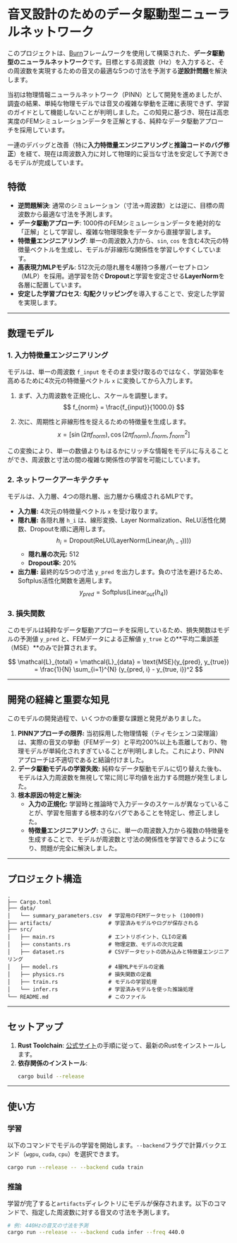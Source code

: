# 音叉設計のためのデータ駆動型ニューラルネットワーク

このプロジェクトは、[Burn](https://burn.dev/)フレームワークを使用して構築された、**データ駆動型のニューラルネットワーク**です。目標とする周波数（Hz）を入力すると、その周波数を実現するための音叉の最適な5つの寸法を予測する**逆設計問題**を解決します。

当初は物理情報ニューラルネットワーク（PINN）として開発を進めましたが、調査の結果、単純な物理モデルでは音叉の複雑な挙動を正確に表現できず、学習のガイドとして機能しないことが判明しました。この知見に基づき、現在は高忠実度のFEMシミュレーションデータを正解とする、純粋なデータ駆動アプローチを採用しています。

一連のデバッグと改善（特に**入力特徴量エンジニアリング**と**推論コードのバグ修正**）を経て、現在は周波数入力に対して物理的に妥当な寸法を安定して予測できるモデルが完成しています。

## 特徴

- **逆問題解決**: 通常のシミュレーション（寸法→周波数）とは逆に、目標の周波数から最適な寸法を予測します。
- **データ駆動アプローチ**: 1000件のFEMシミュレーションデータを絶対的な「正解」として学習し、複雑な物理現象をデータから直接学習します。
- **特徴量エンジニアリング**: 単一の周波数入力から、`sin`, `cos` を含む4次元の特徴量ベクトルを生成し、モデルが非線形な関係性を学習しやすくしています。
- **高表現力MLPモデル**: 512次元の隠れ層を4層持つ多層パーセプトロン（MLP）を採用。過学習を防ぐ**Dropout**と学習を安定させる**LayerNorm**を各層に配置しています。
- **安定した学習プロセス**: **勾配クリッピング**を導入することで、安定した学習を実現します。

---

## 数理モデル

### 1. 入力特徴量エンジニアリング

モデルは、単一の周波数 `f_input` をそのまま受け取るのではなく、学習効率を高めるために4次元の特徴量ベクトル `x` に変換してから入力します。

1.  まず、入力周波数を正規化し、スケールを調整します。
    $$ f_{norm} = \frac{f_{input}}{1000.0} $$

2.  次に、周期性と非線形性を捉えるための特徴量を生成します。
    $$ x = [ \sin(2\pi f_{norm}), \cos(2\pi f_{norm}), f_{norm}, f_{norm}^2 ] $$

この変換により、単一の数値よりもはるかにリッチな情報をモデルに与えることができ、周波数と寸法の間の複雑な関係性の学習を可能にしています。

### 2. ネットワークアーキテクチャ

モデルは、入力層、4つの隠れ層、出力層から構成されるMLPです。

- **入力層:** 4次元の特徴量ベクトル `x` を受け取ります。
- **隠れ層:** 各隠れ層 `h_i` は、線形変換、Layer Normalization、ReLU活性化関数、Dropoutを順に適用します。
  $$ h_i = \text{Dropout}(\text{ReLU}(\text{LayerNorm}(\text{Linear}_i(h_{i-1})))) $$
  - **隠れ層の次元:** 512
  - **Dropout率:** 20%
- **出力層:** 最終的な5つの寸法 `y_pred` を出力します。負の寸法を避けるため、Softplus活性化関数を適用します。
  $$ y_{pred} = \text{Softplus}(\text{Linear}_{out}(h_4)) $$

### 3. 損失関数

このモデルは純粋なデータ駆動アプローチを採用しているため、損失関数はモデルの予測値 `y_pred` と、FEMデータによる正解値 `y_true` との**平均二乗誤差（MSE）**のみで計算されます。

$$ \mathcal{L}_{total} = \mathcal{L}_{data} = \text{MSE}(y_{pred}, y_{true}) = \frac{1}{N} \sum_{i=1}^{N} (y_{pred, i} - y_{true, i})^2 $$

---

## 開発の経緯と重要な知見

このモデルの開発過程で、いくつかの重要な課題と発見がありました。

1.  **PINNアプローチの限界:** 当初採用した物理情報（ティモシェンコ梁理論）は、実際の音叉の挙動（FEMデータ）と平均200%以上も乖離しており、物理モデルが単純化されすぎていることが判明しました。これにより、PINNアプローチは不適切であると結論付けました。
2.  **データ駆動モデルの学習失敗:** 純粋なデータ駆動モデルに切り替えた後も、モデルは入力周波数を無視して常に同じ平均値を出力する問題が発生しました。
3.  **根本原因の特定と解決:**
    - **入力の正規化:** 学習時と推論時で入力データのスケールが異なっていることが、学習を阻害する根本的なバグであることを特定し、修正しました。
    - **特徴量エンジニアリング:** さらに、単一の周波数入力から複数の特徴量を生成することで、モデルが周波数と寸法の関係性を学習できるようになり、問題が完全に解決しました。

---

## プロジェクト構造

```
.
├── Cargo.toml
├── data/
│   └── summary_parameters.csv  # 学習用のFEMデータセット (1000件)
├── artifacts/                  # 学習済みモデルやログが保存される
├── src/
│   ├── main.rs                 # エントリポイント、CLIの定義
│   ├── constants.rs            # 物理定数、モデルの次元定義
│   ├── dataset.rs              # CSVデータセットの読み込みと特徴量エンジニアリング
│   ├── model.rs                # 4層MLPモデルの定義
│   ├── physics.rs              # 損失関数の定義
│   ├── train.rs                # モデルの学習処理
│   └── infer.rs                # 学習済みモデルを使った推論処理
└── README.md                   # このファイル
```

---

## セットアップ

1.  **Rust Toolchain**: [公式サイト](https://www.rust-lang.org/tools/install)の手順に従って、最新のRustをインストールします。
2.  **依存関係のインストール**:
    ```bash
    cargo build --release
    ```

---

## 使い方

### 学習

以下のコマンドでモデルの学習を開始します。`--backend`フラグで計算バックエンド（`wgpu`, `cuda`, `cpu`）を選択できます。

```bash
cargo run --release -- --backend cuda train
```

### 推論

学習が完了すると`artifacts`ディレクトリにモデルが保存されます。以下のコマンドで、指定した周波数に対する音叉の寸法を予測します。

```bash
# 例: 440Hzの音叉の寸法を予測
cargo run --release -- --backend cuda infer --freq 440.0
```
